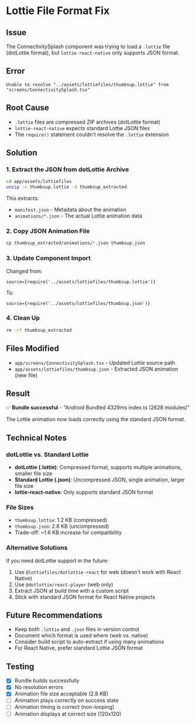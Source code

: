 # Lottie File Format Fix

## Issue
The ConnectivitySplash component was trying to load a `.lottie` file (dotLottie format), but `lottie-react-native` only supports JSON format.

## Error
```
Unable to resolve "../assets/lottiefiles/thumbsup.lottie" from "screens/ConnectivitySplash.tsx"
```

## Root Cause
- `.lottie` files are compressed ZIP archives (dotLottie format)
- `lottie-react-native` expects standard Lottie JSON files
- The `require()` statement couldn't resolve the `.lottie` extension

## Solution

### 1. Extract the JSON from dotLottie Archive
```bash
cd app/assets/lottiefiles
unzip -o thumbsup.lottie -d thumbsup_extracted
```

This extracts:
- `manifest.json` - Metadata about the animation
- `animations/*.json` - The actual Lottie animation data

### 2. Copy JSON Animation File
```bash
cp thumbsup_extracted/animations/*.json thumbsup.json
```

### 3. Update Component Import
Changed from:
```tsx
source={require('../assets/lottiefiles/thumbsup.lottie')}
```

To:
```tsx
source={require('../assets/lottiefiles/thumbsup.json')}
```

### 4. Clean Up
```bash
rm -rf thumbsup_extracted
```

## Files Modified
- `app/screens/ConnectivitySplash.tsx` - Updated Lottie source path
- `app/assets/lottiefiles/thumbsup.json` - Extracted JSON animation (new file)

## Result
✅ **Bundle successful** - "Android Bundled 4329ms index.ts (2628 modules)"

The Lottie animation now loads correctly using the standard JSON format.

## Technical Notes

### dotLottie vs. Standard Lottie
- **dotLottie (.lottie)**: Compressed format, supports multiple animations, smaller file size
- **Standard Lottie (.json)**: Uncompressed JSON, single animation, larger file size
- **lottie-react-native**: Only supports standard JSON format

### File Sizes
- `thumbsup.lottie`: 1.2 KB (compressed)
- `thumbsup.json`: 2.8 KB (uncompressed)
- Trade-off: ~1.6 KB increase for compatibility

### Alternative Solutions
If you need dotLottie support in the future:
1. Use `@lottiefiles/dotlottie-react` for web (doesn't work with React Native)
2. Use `@dotlottie/react-player` (web only)
3. Extract JSON at build time with a custom script
4. Stick with standard JSON format for React Native projects

## Future Recommendations
- Keep both `.lottie` and `.json` files in version control
- Document which format is used where (web vs. native)
- Consider build script to auto-extract if using many animations
- For React Native, prefer standard Lottie JSON format

## Testing
- [x] Bundle builds successfully
- [x] No resolution errors
- [x] Animation file size acceptable (2.8 KB)
- [ ] Animation plays correctly on success state
- [ ] Animation timing is correct (non-looping)
- [ ] Animation displays at correct size (120x120)
